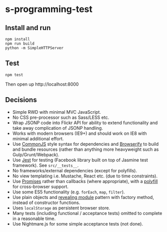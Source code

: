 # s-programming-test

## Install and run

```
npm install
npm run build
python -m SimpleHTTPServer
```

## Test

```
npm test
```

Then open up http://localhost:8000

## Decisions

- Simple RWD with minimal MVC JavaScript.
- No CSS pre-processor such as Sass/LESS etc.
- Wrap JSONP code into Flickr API for ability to extend functionality and take away complication of JSONP handling.
- Works with modern browsers (IE9+) and should work on IE8 with minimal additional effort.
- Use [CommonJS](https://webpack.github.io/docs/commonjs.html) style syntax for dependencies and [Browserify](http://browserify.org/) to build and bundle resources (rather than anything more heavyweight such as Gulp/Grunt/Webpack).
- Use [Jest](https://facebook.github.io/jest/) for testing (Facebook library built on top of Jasmine test framework). See `src/__tests__`.
- No frameworks/external dependencies (except for polyfills).
- No view templating i.e. Mustache, React etc. (due to time constraints).
- Use [Promises](https://developer.mozilla.org/en-US/docs/Web/JavaScript/Reference/Global_Objects/Promise) rather than callbacks (where appropriate), with a [polyfill](https://github.com/jakearchibald/es6-promise) for cross-browser support.
- Use some ES5 functionality (e.g. `forEach`, `map`, `filter`).
- Use plain objects and [revealing module](http://zachberry.com/blog/creating-a-custom-node-js-module-with-the-revealing-module-pattern/) pattern with factory method, instead of constructor functions.
- Uses `localStorage` as persistent browser store.
- Many tests (including functional / acceptance tests) omitted to complete in a reasonable time.
- Use Nightmare.js for some simple acceptance tests (not done).